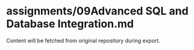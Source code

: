 # assignments/09Advanced SQL and Database Integration.md

Content will be fetched from original repository during export.